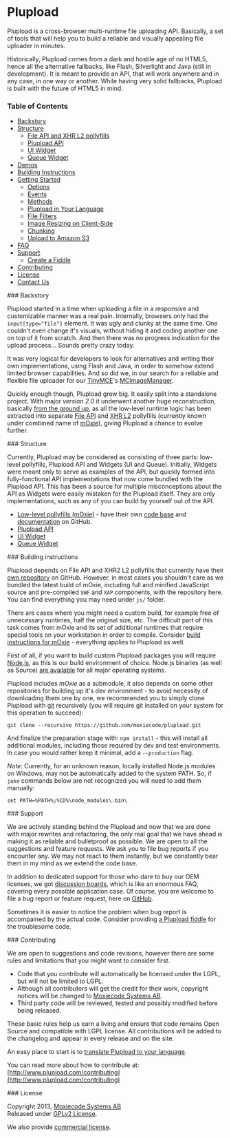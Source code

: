# Plupload

Plupload is a cross-browser multi-runtime file uploading API. Basically, a set of tools that will help you to 
build a reliable and visually appealing file uploader in minutes.

Historically, Plupload comes from a dark and hostile age of no HTML5, hence all the alternative fallbacks, 
like Flash, Silverlight and Java (still in development). It is meant to provide an API, that 
will work anywhere and in any case, in one way or another. While having very solid fallbacks, Plupload 
is built with the future of HTML5 in mind.

### Table of Contents
* [Backstory](https://github.com/moxiecode/plupload/blob/master/readme.md#backstory)
* [Structure](https://github.com/moxiecode/plupload/blob/master/readme.md#structure)
  * [File API and XHR L2 pollyfills](https://github.com/moxiecode/moxie/blob/master/README.md)
  * [Plupload API](https://github.com/moxiecode/plupload/wiki/API)
  * [UI Widget](https://github.com/moxiecode/plupload/wiki/UI.Plupload)
  * [Queue Widget](https://github.com/moxiecode/plupload/wiki/pluploadQueue)
* [Demos](https://github.com/jayarjo/plupload-demos/blob/master/README.md)
* [Building Instructions](https://github.com/moxiecode/plupload/blob/master/readme.md#build)
* [Getting Started](https://github.com/moxiecode/plupload/wiki/Getting-Started)
  * [Options](https://github.com/moxiecode/plupload/wiki/Options)
  * [Events](https://github.com/moxiecode/plupload/wiki/Uploader#wiki-events)
  * [Methods](https://github.com/moxiecode/plupload/wiki/Uploader#wiki-methods)
  * [Plupload in Your Language](https://github.com/moxiecode/plupload/wiki/Plupload-in-Your-Language)
  * [File Filters](https://github.com/moxiecode/plupload/wiki/File-Filters) 
  * [Image Resizing on Client-Side](https://github.com/moxiecode/plupload/wiki/Image-Resizing-on-Client-Side) 
  * [Chunking](https://github.com/moxiecode/plupload/wiki/Chunking) 
  * [Upload to Amazon S3](https://github.com/moxiecode/plupload/wiki/Upload-to-Amazon-S3) 
* [FAQ](https://github.com/moxiecode/plupload/wiki/Frequently-Asked-Questions)
* [Support](https://github.com/moxiecode/plupload/blob/master/readme.md##support)
  * [Create a Fiddle](https://github.com/moxiecode/plupload/wiki/Create-a-Fiddle)
* [Contributing](https://github.com/moxiecode/plupload/blob/master/readme.md#contribute)
* [License](https://github.com/moxiecode/plupload/blob/master/readme.md#license)
* [Contact Us](http://www.moxiecode.com/contact.php)

<a name="backstory" />
### Backstory

Plupload started in a time when uploading a file in a responsive and customizable manner was a real pain. 
Internally, browsers only had the `input[type="file"]` element. It was ugly and clunky at the same time. 
One couldn't even change it's visuals, without hiding it and coding another one on top of it from scratch. 
And then there was no progress indication for the upload process... Sounds pretty crazy today.

It was very logical for developers to look for alternatives and writing their own implementations, using 
Flash and Java, in order to somehow extend limited browser capabilities. And so did we, in our search for 
a reliable and flexible file uploader for 
our [TinyMCE](http://www.tinymce.com/index.php)'s
[MCImageManager](http://www.tinymce.com/enterprise/mcimagemanager.php). 

Quickly enough though, Plupload grew big.  It easily split into a standalone project. 
With major *version 2.0* it underwent another huge reconstruction, basically 
[from the ground up](http://blog.moxiecode.com/2012/11/28/first-public-beta-plupload-2/), 
as all the low-level runtime logic has been extracted into separate [File API](http://www.w3.org/TR/FileAPI/) 
and [XHR L2](http://www.w3.org/TR/XMLHttpRequest/) pollyfills (currently known under combined name of [mOxie](https://github.com/moxiecode/moxie)), 
giving Plupload a chance to evolve further.

<a name="structure" />
### Structure

Currently, Plupload may be considered as consisting of three parts: low-level pollyfills, 
Plupload API and Widgets (UI and Queue). Initially, Widgets were meant only to serve as examples 
of the API, but quickly formed into fully-functional API implementations that now come bundled with 
the Plupload API. This has been a source for multiple misconceptions about the API as Widgets were 
easily mistaken for the Plupload itself. They are only implementations, such as any of you can 
build by yourself out of the API.

* [Low-level pollyfills (mOxie)](https://github.com/moxiecode/moxie) - have their own [code base](https://github.com/moxiecode/moxie) and [documentation](https://github.com/moxiecode/moxie/wiki) on GitHub.
* [Plupload API](https://github.com/moxiecode/plupload/wiki/API)
* [UI Widget](https://github.com/moxiecode/plupload/wiki/UI.Plupload)
* [Queue Widget](https://github.com/moxiecode/plupload/wiki/pluploadQueue)

<a name="build" />
### Building instructions

Plupload depends on File API and XHR2 L2 pollyfills that currently have their 
[own repository](https://github.com/moxiecode/moxie) on GitHub. However, in most cases you shouldn't 
care as we bundled the latest build of mOxie, including full and minified JavaScript source and 
pre-compiled `SWF` and `XAP` components, with the repository here. You can find everything you may
need under `js/` folder.

There are cases where you might need a custom build, for example free of unnecessary runtimes, half the 
original size, etc. The difficult part of this task comes from mOxie and its set of additional runtimes 
that require special tools on your workstation in order to compile. 
Consider [build instructions for mOxie](https://github.com/moxiecode/moxie#build-instructions) - 
everything applies to Plupload as well.

First of all, if you want to build custom Plupload packages you will require [Node.js](http://nodejs.org/), 
as this is our build environment of choice. Node.js binaries (as well as Source)
[are available](http://nodejs.org/download/) for all major operating systems.

Plupload includes _mOxie_ as a submodule, it also depends on some other repositories for building up it's dev
environment - to avoid necessity of downloading them one by one, we recommended you to simply clone Plupload 
with [git](http://git-scm.com/) recursively (you will require git installed on your system for this operation 
to succeed):

```
git clone --recursive https://github.com/moxiecode/plupload.git
```

And finalize the preparation stage with: `npm install` - this will install all additional modules, including those
required by dev and test environments. In case you would rather keep it minimal, add a `--production` flag.

*Note:* Currently, for an unknown reason, locally installed Node.js modules on Windows, may not be automatically 
added to the system PATH. So, if `jake` commands below are not recognized you will need to add them manually:

```
set PATH=%PATH%;%CD%\node_modules\.bin\
``` 

<a name="support" />
### Support

We are actively standing behind the Plupload and now that we are done with major rewrites and refactoring,
the only real goal that we have ahead is making it as reliable and bulletproof as possible. We are open to 
all the suggestions and feature requests. We ask you to file bug reports if you encounter any. We may not 
react to them instantly, but we constantly bear them in my mind as we extend the code base.

In addition to dedicated support for those who dare to buy our OEM licenses, we got 
[discussion boards](http://www.plupload.com/punbb/index.php), which is like an enormous FAQ, 
covering every possible application case. Of course, you are welcome to file a bug report or feature request, 
here on [GitHub](https://github.com/moxiecode/plupload/issues).

Sometimes it is easier to notice the problem when bug report is accompained by the actual code. Consider providing 
[a Plupload fiddle](https://github.com/moxiecode/plupload/wiki/Create-a-Fiddle) for the troublesome code.

<a name="contribute" />
### Contributing

We are open to suggestions and code revisions, however there are some rules and limitations that you might 
want to consider first.

* Code that you contribute will automatically be licensed under the LGPL, but will not be limited to LGPL.
* Although all contributors will get the credit for their work, copyright notices will be changed to [Moxiecode Systems AB](http://www.moxiecode.com/).
* Third party code will be reviewed, tested and possibly modified before being released.

These basic rules help us earn a living and ensure that code remains Open Source and compatible with LGPL license. All contributions will be added to the changelog and appear in every release and on the site. 

An easy place to start is to [translate Plupload to your language](https://github.com/moxiecode/plupload/wiki/Plupload-in-Your-Language#contribute).

You can read more about how to contribute at: [http://www.plupload.com/contributing](http://www.plupload.com/contributing)

<a name="license" />
### License

Copyright 2013, [Moxiecode Systems AB](http://www.moxiecode.com/)  
Released under [GPLv2 License](https://github.com/moxiecode/plupload/blob/master/license.txt).

We also provide [commercial license](http://www.plupload.com/commercial.php).
